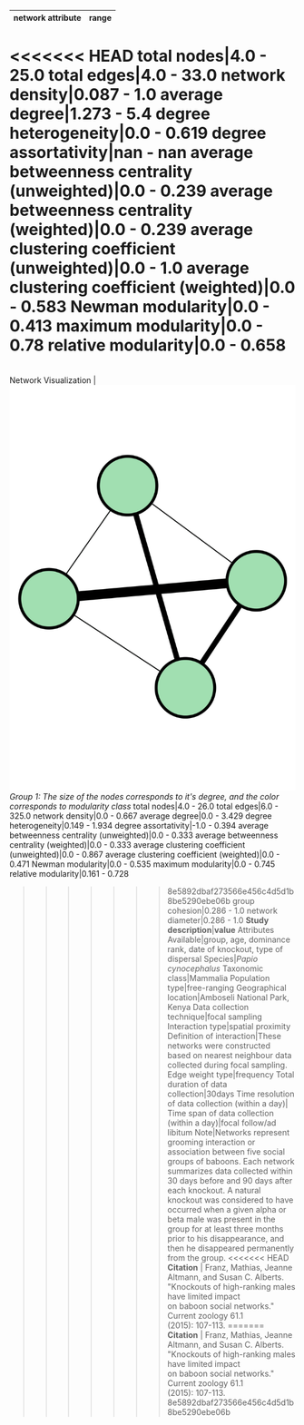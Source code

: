 network attribute|range
---|---
<<<<<<< HEAD
total nodes|4.0 - 25.0
total edges|4.0 - 33.0
network density|0.087 - 1.0
average degree|1.273 - 5.4
degree heterogeneity|0.0 - 0.619
degree assortativity|nan - nan
average betweenness centrality (unweighted)|0.0 - 0.239
average betweenness centrality (weighted)|0.0 - 0.239
average clustering coefficient (unweighted)|0.0 - 1.0
average clustering coefficient (weighted)|0.0 - 0.583
Newman modularity|0.0 - 0.413
maximum modularity|0.0 - 0.78
relative modularity|0.0 - 0.658
=======
<img width=2500> Network Visualization | ![NetworkImage](/Networks/Network%20Visualizations/baboon_franz_association_group_01.png) *Group 1: The size of the nodes corresponds to it's degree, and the color corresponds to modularity class*
total nodes|4.0 - 26.0
total edges|6.0 - 325.0
network density|0.0 - 0.667
average degree|0.0 - 3.429
degree heterogeneity|0.149 - 1.934
degree assortativity|-1.0 - 0.394
average betweenness centrality (unweighted)|0.0 - 0.333
average betweenness centrality (weighted)|0.0 - 0.333
average clustering coefficient (unweighted)|0.0 - 0.867
average clustering coefficient (weighted)|0.0 - 0.471
Newman modularity|0.0 - 0.535
maximum modularity|0.0 - 0.745
relative modularity|0.161 - 0.728
>>>>>>> 8e5892dbaf273566e456c4d5d1b8be5290ebe06b
group cohesion|0.286 - 1.0
network diameter|0.286 - 1.0
**Study description**|**value**
Attributes Available|group, age, dominance rank, date of knockout, type of dispersal
Species|*Papio cynocephalus*
Taxonomic class|Mammalia
Population type|free-ranging
Geographical location|Amboseli National Park, Kenya
Data collection technique|focal sampling
Interaction type|spatial proximity
Definition of interaction|These networks were constructed based on nearest neighbour data collected during focal sampling.
Edge weight type|frequency
Total duration of data collection|30days
Time resolution of data collection (within a day)|
Time span of data collection (within a day)|focal follow/ad libitum
Note|Networks represent grooming interaction or association between five social groups of baboons. Each network  summarizes data collected within 30 days before and 90 days after each knockout. A natural knockout was considered to have occurred when a given alpha or beta male was present in the group for at least three months prior to his disappearance, and then he disappeared permanently from the group.
<<<<<<< HEAD
**Citation** | Franz, Mathias, Jeanne Altmann, and Susan C. Alberts. <br> "Knockouts of high-ranking males have limited impact <br> on baboon social networks." Current zoology 61.1 <br> (2015): 107-113.
=======
**Citation** | Franz, Mathias, Jeanne Altmann, and Susan C. Alberts. <br> "Knockouts of high-ranking males have limited impact <br> on baboon social networks." Current zoology 61.1 <br> (2015): 107-113.
>>>>>>> 8e5892dbaf273566e456c4d5d1b8be5290ebe06b

